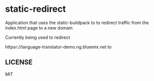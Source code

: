 # static-redirect

Application that uses the static-buildpack to to redirect traffic from the index.html page to a new domain

Currently being used to redirect

httpsr://language-translator-demo.ng.bluemix.net to

## LICENSE

MIT
